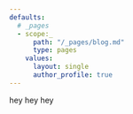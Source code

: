 ```yaml
---
defaults:
  # _pages
  - scope:_
      path: "/_pages/blog.md"
      type: pages
    values:
      layout: single
      author_profile: true
---
```


hey hey hey
